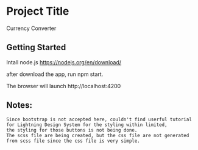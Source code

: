 
# Project Title

Currency Converter

## Getting Started

Intall node.js
https://nodejs.org/en/download/

after download the app, run npm start.

The browser will launch http://localhost:4200

## Notes:
	Since bootstrap is not accepted here, couldn't find userful tutorial for Lightning Design System for the styling within limited, 
	the styling for those buttons is not being done.
	The scss file are being created, but the css file are not generated from scss file since the css file is very simple.
	
	
 

